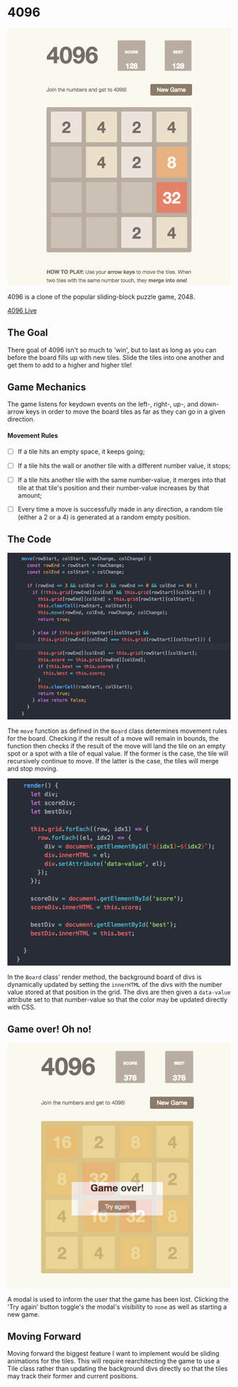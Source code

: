 # 4096
![](Images/4096.png)

4096 is a clone of the popular sliding-block puzzle game, 2048.

[4096 Live](http://alex-kornfeld.com/4096)

## The Goal
There goal of 4096 isn't so much to 'win', but to last as long as you can before the board fills up with new tiles. Slide the tiles into one another and get them to add to a higher and higher tile!

## Game Mechanics
The game listens for keydown events on the left-, right-, up-, and down-arrow keys in order to move the board tiles as far as they can go in a given direction.

#### Movement Rules
- [ ] If a tile hits an empty space, it keeps going;
- [ ] If a tile hits the wall or another tile with a different number value, it stops;
- [ ] If a tile hits another tile with the same number-value, it merges into that tile at that tile's position and their number-value increases by that amount;
- [ ] Every time a move is successfully made in any direction, a random tile (either a 2 or a 4) is generated at a random empty position.


## The Code

![](Images/move_code.png)

The `move` function as defined in the `Board` class determines movement rules for the board. Checking if the result of a move will remain in bounds, the function then checks if the result of the move will land the tile on an empty spot or a spot with a tile of equal value. If the former is the case, the tile will recursively continue to move. If the latter is the case, the tiles will merge and stop moving.


![](Images/board_render.png)

In the `Board` class' render method, the background board of divs is dynamically updated by setting the `innerHTML` of the divs with the number value stored at that position in the grid. The divs are then given a `data-value` attribute set to that number-value so that the color may be updated directly with CSS.


## Game over! Oh no!
![](Images/game_over_modal.png)

A modal is used to inform the user that the game has been lost. Clicking the 'Try again' button toggle's the modal's visibility to `none` as well as starting a new game.

## Moving Forward
Moving forward the biggest feature I want to implement would be sliding animations for the tiles. This will require rearchitecting the game to use a Tile class rather than updating the background divs directly so that the tiles may track their former and current positions.

